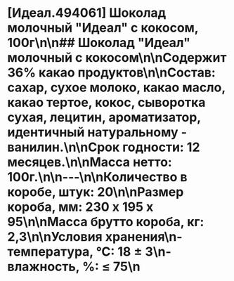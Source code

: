 # [Идеал.494061] Шоколад молочный "Идеал" с кокосом, 100г\n\n## Шоколад "Идеал" молочный с кокосом\n\nСодержит 36% какао продуктов\n\nСостав: сахар, сухое молоко, какао масло, какао тертое, кокос, сыворотка сухая, лецитин, ароматизатор, идентичный натуральному - ванилин.\n\nСрок годности: 12 месяцев.\n\nМасса нетто: 100г.\n\n---\n\nКоличество в коробе, штук: 20\n\nРазмер короба, мм: 230 х 195 х 95\n\nМасса брутто короба, кг: 2,3\n\nУсловия хранения\n- температура, °С: 18 ± 3\n- влажность, %: ≤ 75\n